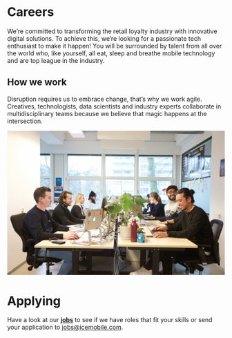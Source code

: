 # Careers

We’re committed to transforming the retail loyalty industry with innovative digital solutions. To achieve this, we’re looking for a passionate tech enthusiast to make it happen! You will be surrounded by talent from all over the world who, like yourself, all eat, sleep and breathe mobile technology and are top league in the industry.

## How we work

Disruption requires us to embrace change, that’s why we work agile. Creatives, technologists, data scientists and industry experts collaborate in multidisciplinary teams because we believe that magic happens at the intersection.

![Agile teams](images/pic1.jpg)

# Applying

Have a look at our **[jobs](https://www.icemobile.com/careers)** to see if we have roles that fit your skills or send your application to [jobs@icemobile.com](mailto:jobs@icemobile.com).
